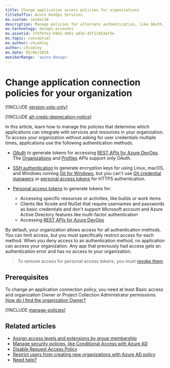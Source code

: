 ```yaml
---
title: Change application access policies for organizations
titleSuffix: Azure DevOps Services
ms.custom: seodec18
description: Manage policies for alternate authentication, like OAuth, SSH, and personal access tokens (PATs) so you don't have to enter user credentials multiple times.
ms.technology: devops-accounts
ms.assetid: 2fdfbfe2-b9b2-4d61-ad3e-45f11953ef3e
ms.topic: conceptual
ms.author: chcomley
author: chcomley
ms.date: 05/06/2020
monikerRange: 'azure-devops'
---
```


# Change application connection policies for your organization

[!INCLUDE [version-vsts-only](../../includes/version-vsts-only.md)]

[!INCLUDE [alt-creds-deprecation-notice](../../includes/alt-creds-deprecation-notice.md)]

In this article, learn how to manage the policies that determine which applications can integrate with services and resources in your organization. To access your organization without asking for user credentials multiple times, applications use the following authentication methods.

- [OAuth](../../integrate/get-started/authentication/oauth.md) to generate tokens for accessing [REST APIs for Azure DevOps](../../integrate/get-started/rest/basics.md). The [Organizations](/rest/api/azure/devops/account) and [Profiles](/rest/api/azure/devops/profile/) APIs support only OAuth.

- [SSH authentication](../../repos/git/use-ssh-keys-to-authenticate.md) to generate encryption keys for using Linux, macOS, and Windows running [Git for Windows](https://www.git-scm.com/download/win), but you can't use [Git credential managers](../../repos/git/set-up-credential-managers.md) or [personal access tokens](use-personal-access-tokens-to-authenticate.md) for HTTPS authentication.

- [Personal access tokens](use-personal-access-tokens-to-authenticate.md) to generate tokens for:

  - Accessing specific resources or activities, like builds or work items
  - Clients like Xcode and NuGet that require usernames and passwords as basic credentials and don't support Microsoft account and Azure Active Directory features like multi-factor authentication
  - Accessing [REST APIs for Azure DevOps](../../integrate/get-started/rest/basics.md)

By default, your organization allows access for all authentication methods.
You can limit access, but you must specifically restrict access for each method.
When you deny access to an authentication method, no application can access your organization. Any app that previously had access gets an authentication error and has no access to your organization.

> To remove access for personal access tokens,
> you must [revoke them](use-personal-access-tokens-to-authenticate.md).

## Prerequisites

To change an application connection policy, you need at least Basic access and organization Owner or Project Collection Administrator permissions.
[How do I find the organization Owner?](../security/lookup-organization-owner-admin.md)

[!INCLUDE [manage-policies](../../includes/manage-policies.md)]

## Related articles

- [Assign access levels and extensions by group membership](assign-access-levels-and-extensions-by-group-membership.md)
- [Manage security policies, like Conditional Access with Azure AD](manage-conditional-access.md)
- [Disable Request Access Policy](disable-request-access-policy.md)
- [Restrict users from creating new organizations with Azure AD policy](azure-ad-tenant-policy-restrict-org-creation.md)
- [Need help?](faq-configure-customize-organization.md#get-support)
